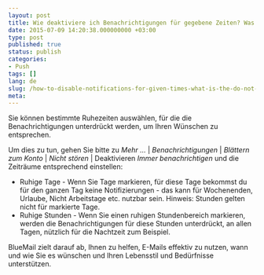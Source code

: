 ```yaml
---
layout: post
title: Wie deaktiviere ich Benachrichtigungen für gegebene Zeiten? Was ist die Option Nicht stören?
date: 2015-07-09 14:20:38.000000000 +03:00
type: post
published: true
status: publish
categories:
- Push
tags: []
lang: de
slug: /how-to-disable-notifications-for-given-times-what-is-the-do-not-disturb-option/
meta:
---
```


Sie können bestimmte Ruhezeiten auswählen, für die die Benachrichtigungen unterdrückt werden, um Ihren Wünschen zu entsprechen.

Um dies zu tun, gehen Sie bitte zu *Mehr ...* \| *Benachrichtigungen* \| *Blättern zum Konto* \| *Nicht stören* \| Deaktivieren *Immer benachrichtigen* und die Zeiträume entsprechend einstellen:

* Ruhige Tage - Wenn Sie Tage markieren, für diese Tage bekommst du für den ganzen Tag keine Notifizierungen - das kann für Wochenenden, Urlaube, Nicht Arbeitstage etc. nutzbar sein. Hinweis: Stunden gelten nicht für markierte Tage.
* Ruhige Stunden - Wenn Sie einen ruhigen Stundenbereich markieren, werden die Benachrichtigungen für diese Stunden unterdrückt, an allen Tagen, nützlich für die Nachtzeit zum Beispiel.

BlueMail zielt darauf ab, Ihnen zu helfen, E-Mails effektiv zu nutzen, wann und wie Sie es wünschen und Ihren Lebensstil und Bedürfnisse unterstützen.
